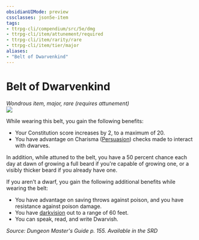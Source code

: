 ```yaml
---
obsidianUIMode: preview
cssclasses: json5e-item
tags:
- ttrpg-cli/compendium/src/5e/dmg
- ttrpg-cli/item/attunement/required
- ttrpg-cli/item/rarity/rare
- ttrpg-cli/item/tier/major
aliases: 
- "Belt of Dwarvenkind"
---
```

# Belt of Dwarvenkind
*Wondrous item, major, rare (requires attunement)*  
![](/3-Mechanics/CLI/Compendium/items/img/belt-of-dwarvenkind.webp#right)


While wearing this belt, you gain the following benefits:

- Your Constitution score increases by 2, to a maximum of 20.  
- You have advantage on Charisma ([Persuasion](/3-Mechanics/CLI/Rules/skills.md#Persuasion)) checks made to interact with dwarves.  

In addition, while attuned to the belt, you have a 50 percent chance each day at dawn of growing a full beard if you're capable of growing one, or a visibly thicker beard if you already have one.

If you aren't a dwarf, you gain the following additional benefits while wearing the belt:

- You have advantage on saving throws against poison, and you have resistance against poison damage.  
- You have [darkvision](/3-Mechanics/CLI/Rules/senses.md#Darkvision) out to a range of 60 feet.  
- You can speak, read, and write Dwarvish.  

*Source: Dungeon Master's Guide p. 155. Available in the <span title='Systems Reference Document (5.1)'>SRD</span>*